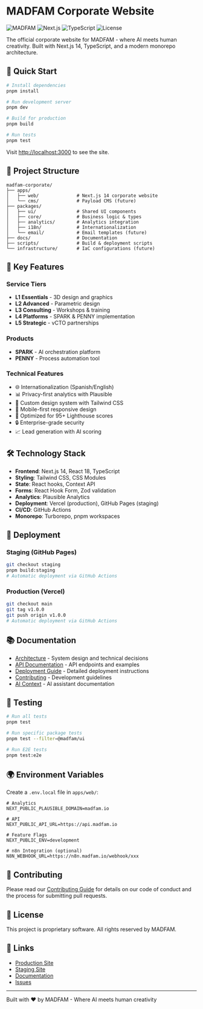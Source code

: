 # MADFAM Corporate Website

![MADFAM](https://img.shields.io/badge/MADFAM-AI%20%2B%20Creativity-9B59B6)
![Next.js](https://img.shields.io/badge/Next.js-14.2-black)
![TypeScript](https://img.shields.io/badge/TypeScript-5.4-blue)
![License](https://img.shields.io/badge/License-Proprietary-red)

The official corporate website for MADFAM - where AI meets human creativity. Built with Next.js 14, TypeScript, and a modern monorepo architecture.

## 🚀 Quick Start

```bash
# Install dependencies
pnpm install

# Run development server
pnpm dev

# Build for production
pnpm build

# Run tests
pnpm test
```

Visit [http://localhost:3000](http://localhost:3000) to see the site.

## 📁 Project Structure

```
madfam-corporate/
├── apps/
│   ├── web/              # Next.js 14 corporate website
│   └── cms/              # Payload CMS (future)
├── packages/
│   ├── ui/               # Shared UI components
│   ├── core/             # Business logic & types
│   ├── analytics/        # Analytics integration
│   ├── i18n/             # Internationalization
│   └── email/            # Email templates (future)
├── docs/                 # Documentation
├── scripts/              # Build & deployment scripts
└── infrastructure/       # IaC configurations (future)
```

## 🎯 Key Features

### Service Tiers
- **L1 Essentials** - 3D design and graphics
- **L2 Advanced** - Parametric design
- **L3 Consulting** - Workshops & training
- **L4 Platforms** - SPARK & PENNY implementation
- **L5 Strategic** - vCTO partnerships

### Products
- **SPARK** - AI orchestration platform
- **PENNY** - Process automation tool

### Technical Features
- 🌐 Internationalization (Spanish/English)
- 📊 Privacy-first analytics with Plausible
- 🎨 Custom design system with Tailwind CSS
- 📱 Mobile-first responsive design
- 🚀 Optimized for 95+ Lighthouse scores
- 🔒 Enterprise-grade security
- 📈 Lead generation with AI scoring

## 🛠️ Technology Stack

- **Frontend**: Next.js 14, React 18, TypeScript
- **Styling**: Tailwind CSS, CSS Modules
- **State**: React hooks, Context API
- **Forms**: React Hook Form, Zod validation
- **Analytics**: Plausible Analytics
- **Deployment**: Vercel (production), GitHub Pages (staging)
- **CI/CD**: GitHub Actions
- **Monorepo**: Turborepo, pnpm workspaces

## 🚢 Deployment

### Staging (GitHub Pages)
```bash
git checkout staging
pnpm build:staging
# Automatic deployment via GitHub Actions
```

### Production (Vercel)
```bash
git checkout main
git tag v1.0.0
git push origin v1.0.0
# Automatic deployment via GitHub Actions
```

## 📚 Documentation

- [Architecture](./docs/ARCHITECTURE.md) - System design and technical decisions
- [API Documentation](./docs/API.md) - API endpoints and examples
- [Deployment Guide](./docs/DEPLOYMENT.md) - Detailed deployment instructions
- [Contributing](./docs/CONTRIBUTING.md) - Development guidelines
- [AI Context](./docs/CLAUDE.md) - AI assistant documentation

## 🧪 Testing

```bash
# Run all tests
pnpm test

# Run specific package tests
pnpm test --filter=@madfam/ui

# Run E2E tests
pnpm test:e2e
```

## 🌍 Environment Variables

Create a `.env.local` file in `apps/web/`:

```env
# Analytics
NEXT_PUBLIC_PLAUSIBLE_DOMAIN=madfam.io

# API
NEXT_PUBLIC_API_URL=https://api.madfam.io

# Feature Flags
NEXT_PUBLIC_ENV=development

# n8n Integration (optional)
N8N_WEBHOOK_URL=https://n8n.madfam.io/webhook/xxx
```

## 🤝 Contributing

Please read our [Contributing Guide](./docs/CONTRIBUTING.md) for details on our code of conduct and the process for submitting pull requests.

## 📄 License

This project is proprietary software. All rights reserved by MADFAM.

## 🔗 Links

- [Production Site](https://madfam.io)
- [Staging Site](https://madfam.github.io/biz-site)
- [Documentation](./docs)
- [Issues](https://github.com/madfam-io/biz-site/issues)

---

Built with ❤️ by MADFAM - Where AI meets human creativity
